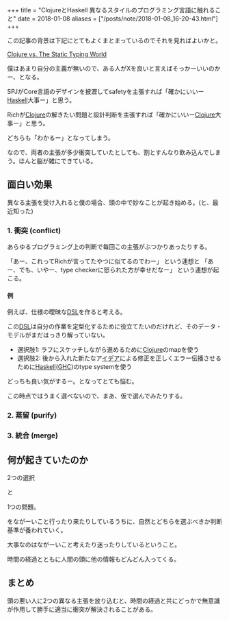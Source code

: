 +++
title = "ClojureとHaskell 異なるスタイルのプログラミング言語に触れること"
date = 2018-01-08
aliases = ["/posts/note/2018-01-08_16-20-43.html"]
+++

この記事の背景は下記にとてもよくまとまっているのでそれを見ればよいかと。

[Clojure vs. The Static Typing World](http://www.lispcast.com/clojure-and-types)

僕はあまり自分の主義が無いので、ある人がXを良いと言えばそっかーいいのかー、となる。

SPJがCore言語のデザインを披瀝してsafetyを主張すれば「確かにいいー[Haskell](http://d.hatena.ne.jp/keyword/Haskell)大事ー」と思う。

Richが[Clojure](http://d.hatena.ne.jp/keyword/Clojure)の解きたい問題と設計判断を主張すれば「確かにいいー[Clojure](http://d.hatena.ne.jp/keyword/Clojure)大事ー」と思う。

どちらも「わかるー」となってしまう。

なので、両者の主張が多少衝突していたとしても、割とすんなり飲み込んでしまう。ほんと脳が雑にできている。

## 面白い効果

異なる主張を受け入れると僕の場合、頭の中で妙なことが起き始める。(と、最近知った)

### 1. 衝突 (conflict)

あらゆるプログラミング上の判断で毎回この主張がぶつかりあったりする。

「あー、これってRichが言ってたやつに似てるのでわー」 という連想と 「あー、でも、いやー、type checkerに怒られた方が幸せだなー」 という連想が起こる。

#### 例

例えば、仕様の曖昧な[DSL](http://d.hatena.ne.jp/keyword/DSL)を作ると考える。

この[DSL](http://d.hatena.ne.jp/keyword/DSL)は自分の作業を定型化するために役立てたいのだけれど、そのデータ・モデルがまだはっきり解っていない。

- 選択肢1: ラフにスケッチしながら進めるために[Clojure](http://d.hatena.ne.jp/keyword/Clojure)のmapを使う
- 選択肢2: 後から入れた新たなア[イデア](http://d.hatena.ne.jp/keyword/%A5%A4%A5%C7%A5%A2)による修正を正しくエラー伝播させるために[Haskell](http://d.hatena.ne.jp/keyword/Haskell)([GHC](http://d.hatena.ne.jp/keyword/GHC))のtype systemを使う

どっちも良い気がするー。となってとても悩む。

この時点ではうまく選べないので、まあ、仮で選んでみたりする。

### 2. 蒸留 (purify)

### 3. 統合 (merge)

## 何が起きていたのか

2つの選択

と

1つの問題。

をながーいこと行ったり来たりしているうちに、自然とどちらを選ぶべきか判断基準が養われていく。

大事なのはながーいこと考えたり迷ったりしているということ。

時間の経過とともに人間の頭に他の情報もどんどん入ってくる。

## まとめ

頭の悪い人に2つの異なる主張を放り込むと、時間の経過と共にどっかで無意識が作用して勝手に適当に衝突が解決されることがある。

